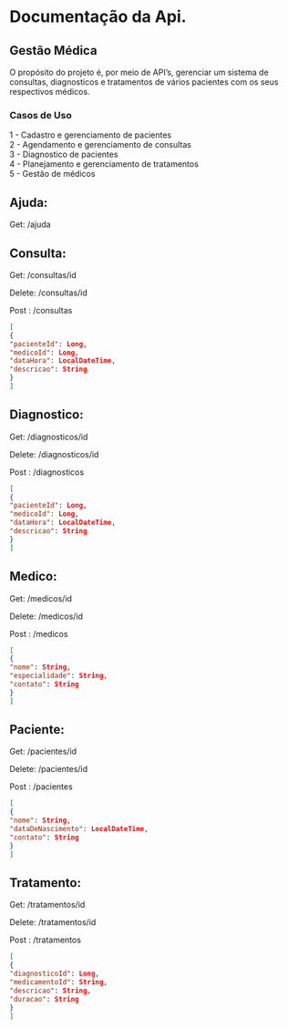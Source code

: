 # Documentação da Api.

## Gestão Médica

O propósito do projeto é, por meio de API’s, gerenciar um sistema de consultas, diagnosticos e tratamentos de vários pacientes com os seus respectivos médicos.

### Casos de Uso

1 - Cadastro e gerenciamento de pacientes \
2 - Agendamento e gerenciamento de consultas \
3 - Diagnostico de pacientes \
4 - Planejamento e gerenciamento de tratamentos \
5 - Gestão de médicos

## Ajuda:

Get: /ajuda


## Consulta:

Get: /consultas/id

Delete: /consultas/id

Post : /consultas 

```json
[
{
"pacienteId": Long,
"medicoId": Long,
"dataHora": LocalDateTime,
"descricao": String
}
]
```

## Diagnostico:

Get: /diagnosticos/id

Delete: /diagnosticos/id

Post : /diagnosticos

```json
[
{
"pacienteId": Long,
"medicoId": Long,
"dataHora": LocalDateTime,
"descricao": String
}
]
```

## Medico:

Get: /medicos/id

Delete: /medicos/id

Post : /medicos

```json
[
{
"nome": String,
"especialidade": String,
"contato": String
}
]
```

## Paciente:

Get: /pacientes/id

Delete: /pacientes/id

Post : /pacientes

```json
[
{
"nome": String,
"dataDeNascimento": LocalDateTime,
"contato": String
}
]
```

## Tratamento:

Get: /tratamentos/id

Delete: /tratamentos/id

Post : /tratamentos

```json
[
{
"diagnosticoId": Long,
"medicamentoId": String,
"descricao": String,
"duracao": String
}
]
```
